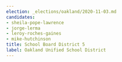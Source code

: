 ```yaml
---
election: _elections/oakland/2020-11-03.md
candidates:
- sheila-pope-lawrence
- jorge-lerma
- leroy-roches-gaines
- mike-hutchinson
title: School Board District 5
label: Oakland Unified School District
---
```


